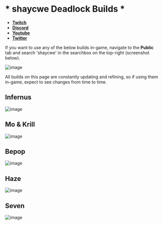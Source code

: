 # * shaycwe Deadlock Builds *

* [**Twitch**](https://twitch.tv/shaycwe)
* [**Discord**](https://discord.gg/9neGGz8pgs)
* [**Youtube**](https://www.youtube.com/@shaycwe)
* [**Twitter**](https://x.com/shaycwe)

If you want to use any of the below builds in-game, navigate to the **Public** tab and search 'shaycwe' in the searchbox on the top-right (screenshot below).

![image](https://github.com/user-attachments/assets/ddee5de7-894e-4832-8f5d-fb560cbe4703)

All builds on this page are constantly updating and refining, so if using them in-game, expect to see changes from time to time.

## Infernus

![image](https://github.com/user-attachments/assets/d74e67e9-db3e-41f8-a0da-0bf2062ac4d9)

## Mo & Krill

![image](https://github.com/user-attachments/assets/58ce12ef-773b-4d12-84b8-ae2fa3c0f368)

## Bepop

![image](https://github.com/user-attachments/assets/d1db6f21-c04d-4c82-9faf-52a3cff08e14)

## Haze

![image](https://github.com/user-attachments/assets/36459dcc-dae8-494b-b1e3-9b31c30231dd)

## Seven

![image](https://github.com/user-attachments/assets/93286971-1cf4-4cdc-a684-39e49546b3c8)








